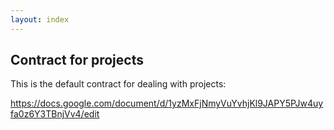 ```yaml
---
layout: index
---
```



Contract for projects
--------------------------

This is the default contract for dealing with projects:

https://docs.google.com/document/d/1yzMxFjNmyVuYvhjKl9JAPY5PJw4uyfa0z6Y3TBnjVv4/edit